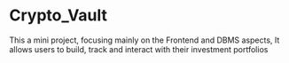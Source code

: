 # Crypto_Vault
This a mini project, focusing mainly on the Frontend and DBMS aspects, It allows users to build, track and interact with their investment portfolios
